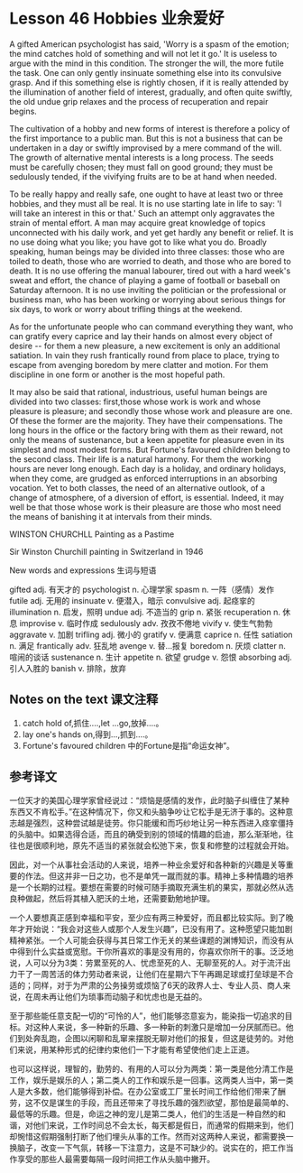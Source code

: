 # Lesson 46 Hobbies 业余爱好
A gifted American psychologist has said, 'Worry is a spasm of the emotion; the mind catches hold of something and will not let it go.' It is useless to argue with the mind in this condition. The stronger the will, the more futile the task. One can only gently insinuate something else into its convulsive grasp. And if this something else is rightly chosen, if it is really attended by the illumination of another field of interest, gradually, and often quite swiftly, the old undue grip relaxes and the process of recuperation and repair begins.

The cultivation of a hobby and new forms of interest is therefore a policy of the first importance to a public man. But this is not a business that can be undertaken in a day or swiftly improvised by a mere command of the will. The growth of alternative mental interests is a long process. The seeds must be carefully chosen; they must fall on good ground; they must be sedulously tended, if the vivifying fruits are to be at hand when needed.

To be really happy and really safe, one ought to have at least two or three hobbies, and they must all be real. It is no use starting late in life to say: 'I will take an interest in this or that.' Such an attempt only aggravates the strain of mental effort. A man may acquire great knowledge of topics unconnected with his daily work, and yet get hardly any benefit or relief. It is no use doing what you like; you have got to like what you do. Broadly speaking, human beings may be divided into three classes: those who are toiled to death, those who are worried to death, and those who are bored to death. It is no use offering the manual labourer, tired out with a hard week's sweat and effort, the chance of playing a game of football or baseball on Saturday afternoon. It is no use inviting the politician or the professional or business man, who has been working or worrying about serious things for six days, to work or worry about trifling things at the weekend.

As for the unfortunate people who can command everything they want, who can gratify every caprice and lay their hands on almost every object of desire -- for them a new pleasure, a new excitement is only an additional satiation. In vain they rush frantically round from place to place, trying to escape from avenging boredom by mere clatter and motion. For them discipline in one form or another is the most hopeful path.

It may also be said that rational, industrious, useful human beings are divided into two classes: first,those whose work is work and whose pleasure is pleasure; and secondly those whose work and pleasure are one. Of these the former are the majority. They have their compensations. The long hours in the office or the factory bring with them as their reward, not only the means of sustenance, but a keen appetite for pleasure even in its simplest and most modest forms. But Fortune's favoured children belong to the second class. Their life is a natural harmony. For them the working hours are never long enough. Each day is a holiday, and ordinary holidays, when they come, are grudged as enforced interruptions in an absorbing vocation. Yet to both classes, the need of an alternative outlook, of a change of atmosphere, of a diversion of effort, is essential. Indeed, it may well be that those whose work is their pleasure are those who most need the means of banishing it at intervals from their minds.

WINSTON CHURCHLL Painting as a Pastime
	
	
Sir Winston Churchill painting in Switzerland in 1946

New words and expressions 生词与短语

gifted adj. 有天才的
psychologist n. 心理学家
spasm n. 一阵（感情）发作
futile adj. 无用的
insinuate v. 便潜入，暗示
convulsive adj. 起痉挛的
illumination n. 启发，照明
undue adj. 不造当的
grip n. 紧张
recuperation n. 休息
improvise v. 临时作成
sedulously adv. 孜孜不倦地
vivify v. 使生气勃勃
aggravate v. 加剧
trifling adj. 微小的
gratify v. 便满意
caprice n. 任性
satiation n. 满足
frantically adv. 狂乱地
avenge v. 替…报复
boredom n. 厌烦
clatter n. 喧闹的谈话
sustenance n. 生计
appetite n. 欲望
grudge v. 怨恨
absorbing adj. 引人入胜的
banish v. 排除，放弃

## Notes on the text 课文注释

1. catch hold of,抓住....,let ...go,放掉....。
2. lay one's hands on,得到...,抓到....。
3. Fortune's favoured children 中的Fortune是指“命运女神”。

## 参考译文

一位天才的美国心理学家曾经说过：“烦恼是感情的发作，此时脑子纠缠住了某种东西又不肯松手。”在这种情况下，你又和头脑争吵让它松手是无济于事的。这种意志越是强烈，这种尝试越是徒劳。你只能缓和而巧纱地让另一种东西进入痉挛僵持的头脑中。如果选得合适，而且的确受到别的领域的情趣的启迪，那么渐渐地，往往也是很顺利地，原先不适当的紧张就会松弛下来，恢复和修整的过程就会开始。

因此，对一个从事社会活动的人来说，培养一种业余爱好和各种新的兴趣是关等重要的作法。但这并非一日之功，也不是单凭一蹴而就的事。精神上多种情趣的培养是一个长期的过程。要想在需要的时候可随手摘取充满生机的果实，那就必然从选良种做起，然后将其植入肥沃的土地，还需要勤勉地护理。

一个人要想真正感到幸福和平安，至少应有两三种爱好，而且都比较实际。到了晚年才开始说：“我会对这些人或那个人发生兴趣”，已没有用了。这种愿望只能加剧精神紧张。一个人可能会获得与其日常工作无关的某些课题的渊博知识，而没有从中得到什么实益或宽慰。干你所喜欢的事是没有用的，你喜欢你所干的事。泛泛地说，人可以分为3类：劳累至死的人、忧虑至死的人、无聊至死的人。对于流汗出力干了一周苦活的体力劳动者来说，让他们在星期六下午再踢足球或打垒球是不合适的；同样，对于为严肃的公务操劳或烦恼了6天的政界人士、专业人员、商人来说，在周未再让他们为琐事而动脑子和忧虑也是无益的。

至于那些能任意支配一切的“可怜的人”，他们能够恣意妄为，能染指一切追求的目标。对这种人来说，多一种新的乐趣、多一种新的刺激只是增加一分厌腻而已。他们到处奔乱跑，企图以闲聊和乱窜来摆脱无聊对他们的报复，但这是徒劳的。对他们来说，用某种形式的纪律约束他们一下才能有希望使他们走上正道。

也可以这样说，理智的，勤劳的、有用的人可以分为两类：第一类是他分清工作是工作，娱乐是娱乐的人；第二类人的工作和娱乐是一回事。这两类人当中，第一类人是大多数，他们能够得到补偿。在办公室或工厂里长时间工作给他们带来了酬劳，这不仅是谋生的手段，而且还带来了寻找乐趣的强烈欲望，那怕是最简单的、最低等的乐趣。但是，命运之神的宠儿是第二类人，他们的生活是一种自然的和谐，对他们来说，工作时间总不会太长，每天都是假日，而通常的假期来到，他们却惋惜这假期强制打断了他们埋头从事的工作。然而对这两种人来说，都需要换一换脑子，改变一下气氛，转移一下注意力，这是不可缺少的。说实在的，把工作当作享受的那些人最需要每隔一段时间把工作从头脑中撇开。
